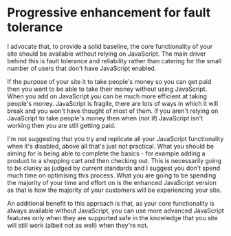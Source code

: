 # Progressive enhancement for fault tolerance
I advocate that, to provide a solid baseline, the core functionality of your site should be available without relying on JavaScript.  The main driver behind this is fault tolerance and reliability rather than catering for the small number of users that don't have JavaScript enabled.

If the purpose of your site it to take people's money so you can get paid then you want to be able to take their money without using JavaScript.  When you add on JavaScript you can be much more efficient at taking people's money.  JavaScript is fragile, there are lots of ways in which it will break and you won't have thought of most of them.  If you aren't relying on JavaScript to take people's money then when (not if) JavaScript isn't working then you are still getting paid.

I'm not suggesting that you try and replicate all your JavaScript functionality when it's disabled, above all that's just not practical.  What you should be aiming for is being able to complete the basics - for example adding a product to a shopping cart and then checking out.  This is necessarily going to be clunky as judged by current standards and I suggest you don't spend much time on optimising this process.  What you are going to be spending the majority of your time and effort on is the enhanced JavaScript version as that is how the majority of your customers will be experiencing your site.

An additional benefit to this approach is that, as your core functionality is always available without JavaScript, you can use more advanced JavaScript features only when they are supported safe in the knowledge that you site will still work (albeit not as well) when they're not.
